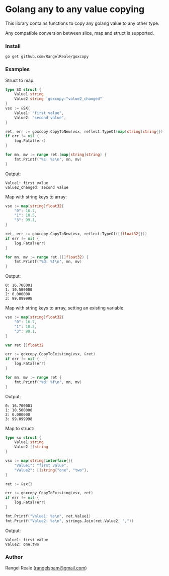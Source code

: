 # Golang any to any value copying

This library contains functions to copy any golang value to any other type.

Any compatible conversion between slice, map and struct is supported.

### Install

```
go get github.com/RangelReale/goxcopy
```

### Examples

Struct to map:
```go
type SX struct {
    Value1 string
    Value2 string `goxcopy:"value2_changed"`
}
vsx := &SX{
    Value1: "first value",
    Value2: "second value",
}

ret, err := goxcopy.CopyToNew(vsx, reflect.TypeOf(map[string]string{}))
if err != nil {
    log.Fatal(err)
}

for mn, mv := range ret.(map[string]string) {
    fmt.Printf("%s: %s\n", mn, mv)
}
```
Output:
```
Value1: first value
value2_changed: second value
```

Map with string keys to array:
```go
vsx := map[string]float32{
    "0": 16.7,
    "1": 10.5,
    "3": 99.1,
}

ret, err := goxcopy.CopyToNew(vsx, reflect.TypeOf([]float32{}))
if err != nil {
    log.Fatal(err)
}

for mn, mv := range ret.([]float32) {
    fmt.Printf("%d: %f\n", mn, mv)
}
```
Output:
```
0: 16.700001
1: 10.500000
2: 0.000000
3: 99.099998
```

Map with string keys to array, setting an existing variable:
```go
vsx := map[string]float32{
    "0": 16.7,
    "1": 10.5,
    "3": 99.1,
}

var ret []float32

err := goxcopy.CopyToExisting(vsx, &ret)
if err != nil {
    log.Fatal(err)
}

for mn, mv := range ret {
    fmt.Printf("%d: %f\n", mn, mv)
}
```
Output:
```
0: 16.700001
1: 10.500000
2: 0.000000
3: 99.099998
```

Map to struct:
```go
type sx struct {
    Value1 string
    Value2 []string
}

vsx := map[string]interface{}{
    "Value1": "first value",
    "Value2": []string{"one", "two"},
}

ret := &sx{}

err := goxcopy.CopyToExisting(vsx, ret)
if err != nil {
    log.Fatal(err)
}

fmt.Printf("Value1: %s\n", ret.Value1)
fmt.Printf("Value2: %s\n", strings.Join(ret.Value2, ","))
```
Output:
```
Value1: first value
Value2: one,two
```


### Author

Rangel Reale (rangelspam@gmail.com) 
